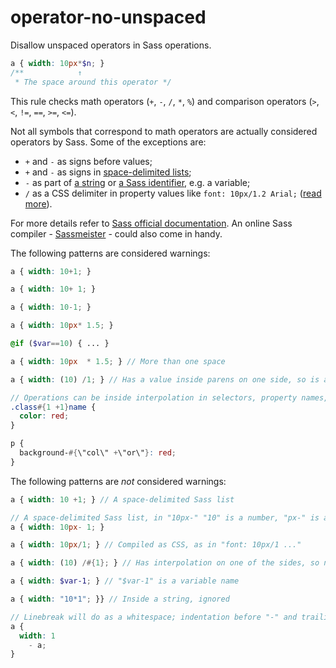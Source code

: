 # operator-no-unspaced

Disallow unspaced operators in Sass operations.

```scss
a { width: 10px*$n; }
/**            ↑
 * The space around this operator */
```

This rule checks math operators (`+`, `-`, `/`, `*`, `%`) and comparison operators (`>`, `<`, `!=`, `==`, `>=`, `<=`).

Not all symbols that correspond to math operators are actually considered operators by Sass. Some of the exceptions are:

* `+` and `-` as signs before values;
* `+` and `-` as signs in [space-delimited lists](http://sass-lang.com/documentation/file.SASS_REFERENCE.html#string_operations);
* `-` as part of [a string](http://sass-lang.com/documentation/file.SASS_REFERENCE.html#string_operations) or [a Sass identifier](http://sass-lang.com/documentation/file.SASS_REFERENCE.html#subtraction), e.g. a variable;
* `/` as a CSS delimiter in property values like `font: 10px/1.2 Arial;` ([read more](http://sass-lang.com/documentation/file.SASS_REFERENCE.html#division-and-slash)).

For more details refer to [Sass official documentation](http://sass-lang.com/documentation/file.SASS_REFERENCE.html). An online Sass compiler - [Sassmeister](http://www.sassmeister.com/) - could also come in handy.

The following patterns are considered warnings:

```scss
a { width: 10+1; }
```

```scss
a { width: 10+ 1; }
```

```scss
a { width: 10-1; }
```

```scss
a { width: 10px* 1.5; }
```

```scss
@if ($var==10) { ... }
```

```scss
a { width: 10px  * 1.5; } // More than one space
```

```scss
a { width: (10) /1; } // Has a value inside parens on one side, so is an operation
```

```scss
// Operations can be inside interpolation in selectors, property names, etc.
.class#{1 +1}name {
  color: red;
}

p {
  background-#{\"col\" +\"or\"}: red;
}
```

The following patterns are *not* considered warnings:

```scss
a { width: 10 +1; } // A space-delimited Sass list
```

```scss
// A space-delimited Sass list, in "10px-" "10" is a number, "px-" is a unit
a { width: 10px- 1; }
```

```scss
a { width: 10px/1; } // Compiled as CSS, as in "font: 10px/1 ..."
```

```scss
a { width: (10) /#{1}; } // Has interpolation on one of the sides, so not an operation
```

```scss
a { width: $var-1; } // "$var-1" is a variable name
```

```scss
a { width: "10*1"; }} // Inside a string, ignored
```

```scss
// Linebreak will do as a whitespace; indentation before "-" and trailing spaces after "1" are left to the corresponding stylelint rules
a {
  width: 1  
    - a;
}
```
